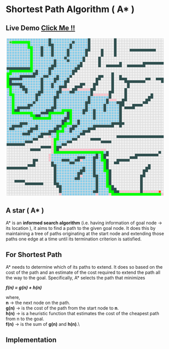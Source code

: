 # Shortest Path Algorithm ( A\* )


## Live Demo [Click Me !!](https://thenirmalkc.github.io/maze-generator/)

![A*](screenshots/a*.png)

## A star ( A* )

A* is an **informed search algorithm** (i.e. having information of goal node -> its location ), it aims to find a path to the given goal node. It does this by maintaining a tree of paths originating at the start node and extending those paths one edge at a time until its termination criterion is satisfied.

## For Shortest Path

A* needs to determine which of its paths to extend. It does so based on the cost of the path and an estimate of the cost required to extend the path all the way to the goal. Specifically, A* selects the path that minimizes

**_f(n) = g(n) + h(n)_**

where,\
  **n** -> the next node on the path.\
  **g(n)** -> is the cost of the path from the start node to **n**.\
  **h(n)** -> is a heuristic function that estimates the cost of the cheapest path from n to the goal.\
  **f(n)** -> is the sum of **g(n)** and **h(n)**.\
  
## Implementation
